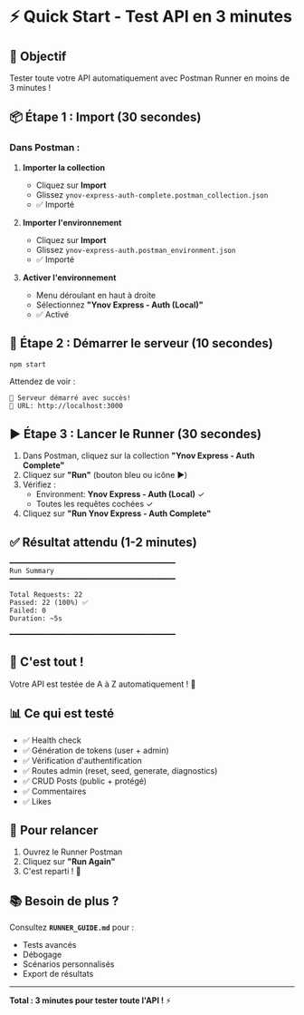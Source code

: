 # ⚡ Quick Start - Test API en 3 minutes

## 🎯 Objectif
Tester toute votre API automatiquement avec Postman Runner en moins de 3 minutes !

## 📦 Étape 1 : Import (30 secondes)

### Dans Postman :

1. **Importer la collection**
   - Cliquez sur **Import**
   - Glissez `ynov-express-auth-complete.postman_collection.json`
   - ✅ Importé

2. **Importer l'environnement**
   - Cliquez sur **Import**
   - Glissez `ynov-express-auth.postman_environment.json`
   - ✅ Importé

3. **Activer l'environnement**
   - Menu déroulant en haut à droite
   - Sélectionnez **"Ynov Express - Auth (Local)"**
   - ✅ Activé

## 🚀 Étape 2 : Démarrer le serveur (10 secondes)

```bash
npm start
```

Attendez de voir :
```
🚀 Serveur démarré avec succès!
📡 URL: http://localhost:3000
```

## ▶️ Étape 3 : Lancer le Runner (30 secondes)

1. Dans Postman, cliquez sur la collection **"Ynov Express - Auth Complete"**
2. Cliquez sur **"Run"** (bouton bleu ou icône ▶️)
3. Vérifiez :
   - Environment: **Ynov Express - Auth (Local)** ✓
   - Toutes les requêtes cochées ✓
4. Cliquez sur **"Run Ynov Express - Auth Complete"**

## ✅ Résultat attendu (1-2 minutes)

```
━━━━━━━━━━━━━━━━━━━━━━━━━━━━━━━━━━━━━━━━━
Run Summary
━━━━━━━━━━━━━━━━━━━━━━━━━━━━━━━━━━━━━━━━━

Total Requests: 22
Passed: 22 (100%) ✅
Failed: 0
Duration: ~5s

━━━━━━━━━━━━━━━━━━━━━━━━━━━━━━━━━━━━━━━━━
```

## 🎉 C'est tout !

Votre API est testée de A à Z automatiquement ! 🚀

## 📊 Ce qui est testé

- ✅ Health check
- ✅ Génération de tokens (user + admin)
- ✅ Vérification d'authentification
- ✅ Routes admin (reset, seed, generate, diagnostics)
- ✅ CRUD Posts (public + protégé)
- ✅ Commentaires
- ✅ Likes

## 🔄 Pour relancer

1. Ouvrez le Runner Postman
2. Cliquez sur **"Run Again"**
3. C'est reparti ! 🎯

## 📚 Besoin de plus ?

Consultez **`RUNNER_GUIDE.md`** pour :
- Tests avancés
- Débogage
- Scénarios personnalisés
- Export de résultats

---

**Total : 3 minutes pour tester toute l'API !** ⚡

